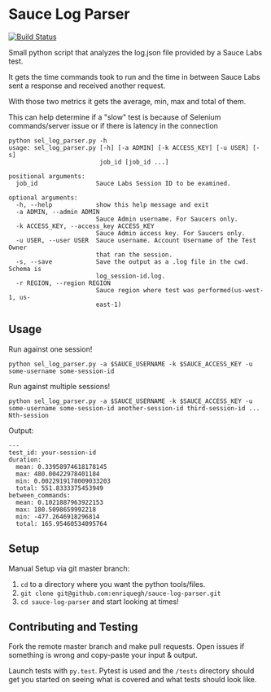 # Sauce Log Parser 
[![Build Status](https://travis-ci.org/enriquegh/sauce-log-parser.svg?branch=master)](https://travis-ci.org/enriquegh/sauce-log-parser)

Small python script that analyzes the log.json file provided by a Sauce Labs test.

It gets the time commands took to run and the time in between Sauce Labs sent a response and received another request.

With those two metrics it gets the average, min, max and total of them.

This can help determine if a "slow" test is because of Selenium commands/server issue or if there is latency in the connection

```
python sel_log_parser.py -h
usage: sel_log_parser.py [-h] [-a ADMIN] [-k ACCESS_KEY] [-u USER] [-s]
                         job_id [job_id ...]

positional arguments:
  job_id                Sauce Labs Session ID to be examined.

optional arguments:
  -h, --help            show this help message and exit
  -a ADMIN, --admin ADMIN
                        Sauce Admin username. For Saucers only.
  -k ACCESS_KEY, --access_key ACCESS_KEY
                        Sauce Admin access key. For Saucers only.
  -u USER, --user USER  Sauce username. Account Username of the Test Owner
                        that ran the session.
  -s, --save            Save the output as a .log file in the cwd. Schema is
                        log_session-id.log.
  -r REGION, --region REGION
                        Sauce region where test was performed(us-west-1, us-
                        east-1)
```

## Usage
Run against one session!

`python sel_log_parser.py -a $SAUCE_USERNAME -k $SAUCE_ACCESS_KEY -u some-username some-session-id`

Run against multiple sessions!

`python sel_log_parser.py -a $SAUCE_USERNAME -k $SAUCE_ACCESS_KEY -u some-username some-session-id another-session-id third-session-id ... Nth-session`

Output:

```
---
test_id: your-session-id
duration:
  mean: 0.33958974618178145
  max: 480.00422978401184
  min: 0.0022919178009033203
  total: 551.8333375453949
between_commands:
  mean: 0.1021887963922153
  max: 180.5098659992218
  min: -477.2646918296814
  total: 165.95460534095764
```

## Setup
Manual Setup via git master branch:
1. `cd` to a directory where you want the python tools/files.
1. `git clone git@github.com:enriquegh/sauce-log-parser.git`
1. `cd sauce-log-parser` and start looking at times!


## Contributing and Testing
Fork the remote master branch and make pull requests.  Open issues if something is wrong and copy-paste your input & output.

Launch tests with `py.test`.  Pytest is used and the `/tests` directory should get you started on seeing what is covered and what tests should look like.